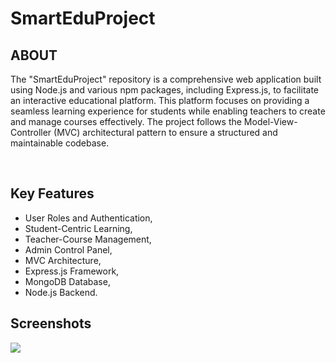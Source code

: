 # SmartEduProject

<h2>  ABOUT </h2>

<p>The "SmartEduProject" repository is a comprehensive web application built using Node.js and various npm packages, including Express.js, to facilitate an interactive educational platform. This platform focuses on providing a seamless learning experience for students while enabling teachers to create and manage courses effectively. The project follows the Model-View-Controller (MVC) architectural pattern to ensure a structured and maintainable codebase.</p>

<br>

<h2> Key Features </h2>
<ul>
<li>User Roles and Authentication,</i>
<li>Student-Centric Learning,</li>
<li>Teacher-Course Management,</li>
<li>Admin Control Panel,</li>
<li>MVC Architecture,</li>
<li>Express.js Framework,</li>
<li>MongoDB Database,</li>
<li>Node.js Backend.</li>
</ul>

<h2> Screenshots </h2>


<img src="https://github.com/cgtykrdmn/SmartEduProject/blob/main/public/images/Home-Page.png">